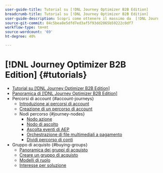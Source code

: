 ```yaml
---
user-guide-title: Tutorial su [!DNL Journey Optimizer B2B Edition]
breadcrumb-title: Tutorial su [!DNL Journey Optimizer B2B Edition]
user-guide-description: Scopri come ottenere il massimo da  [!DNL Journey Optimizer B2B Edition]. Organizza account e percorsi del gruppo acquisti utilizzando l’intelligenza artificiale generativa integrata e l’automazione leader di settore per ottimizzare la domanda di offerte specifiche.
source-git-commit: 04c5bea8e5dfd7ed3af5f93dd2065b59222c0df7
workflow-type: tm+mt
source-wordcount: '69'
ht-degree: 40%

---
```



# [!DNL Journey Optimizer B2B Edition] {#tutorials}

+ [Tutorial su [!DNL Journey Optimizer B2B Edition]](overview.md)
+ [Panoramica di [!DNL Journey Optimizer B2B Edition]](/help/overview-video.md)
+ Percorsi di account {#account-journeys}
   + [Introduzione ai percorsi di account](/help/account-journeys/introducing-account-journeys.md)
   + [Creazione di un percorso di account](/help/account-journeys/create-an-account-journey.md)
   + Nodi percorso {#journey-nodes}
      + [Nodo azione](/help/account-journeys/journey-nodes/action-node.md)
      + [Nodo di ascolto](/help/account-journeys/journey-nodes/listen-node.md)
      + [Ascolta eventi di AEP](/help/account-journeys/journey-nodes/listen-for-aep-events.md)
      + [Orchestrazione di file multimediali a pagamento](/help/account-journeys/journey-nodes/paid-media-orchestration.md)
      + [Dividi percorso di conti](/help/account-journeys/journey-nodes/split-account-journey.md)
+ Gruppo di acquisto {#buying-groups}
   + [Panoramica dei gruppi di acquisto](/help/buying-groups/buying-groups-overview.md)
   + [Creare un gruppo di acquisto](/help/buying-groups/create-a-buying-group.md)
   + [Modelli di ruolo](/help/buying-groups/role-templates.md)
   + [Interesse per soluzione](/help/buying-groups/solution-interest.md)

